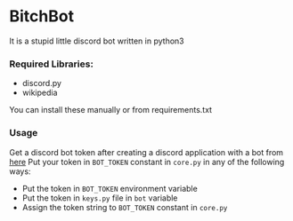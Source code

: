# BitchBot

It is a stupid little discord bot written in python3

### Required Libraries:

* discord.py
* wikipedia

You can install these manually or from requirements.txt

### Usage

Get a discord bot token after creating a discord application with a bot from [here](https://discordapp.com/developers/applications/)
Put your token in `BOT_TOKEN` constant in `core.py` in any of the following ways:

* Put the token in `BOT_TOKEN` environment variable
* Put the token in `keys.py` file in `bot` variable
* Assign the token string to `BOT_TOKEN` constant in `core.py`

